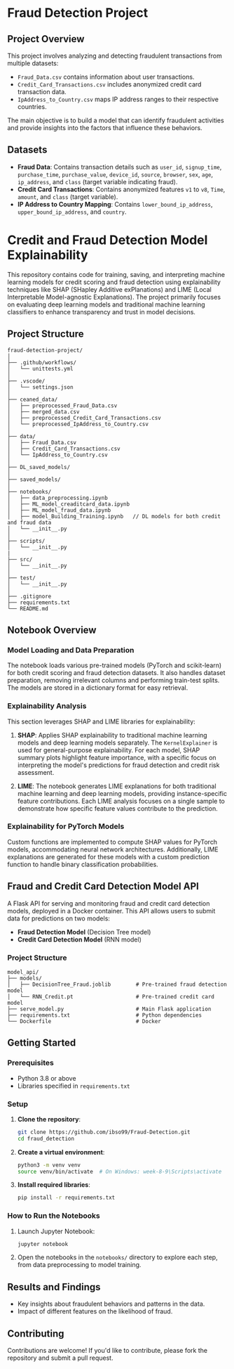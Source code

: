 # Fraud Detection Project

## Project Overview
This project involves analyzing and detecting fraudulent transactions from multiple datasets:
- `Fraud_Data.csv` contains information about user transactions.
- `Credit_Card_Transactions.csv` includes anonymized credit card transaction data.
- `IpAddress_to_Country.csv` maps IP address ranges to their respective countries.

The main objective is to build a model that can identify fraudulent activities and provide insights into the factors that influence these behaviors.

## Datasets
- **Fraud Data**: Contains transaction details such as `user_id`, `signup_time`, `purchase_time`, `purchase_value`, `device_id`, `source`, `browser`, `sex`, `age`, `ip_address`, and `class` (target variable indicating fraud).
- **Credit Card Transactions**: Contains anonymized features `v1` to `v8`, `Time`, `amount`, and `class` (target variable).
- **IP Address to Country Mapping**: Contains `lower_bound_ip_address`, `upper_bound_ip_address`, and `country`.

# Credit and Fraud Detection Model Explainability

This repository contains code for training, saving, and interpreting machine learning models for credit scoring and fraud detection using explainability techniques like SHAP (SHapley Additive exPlanations) and LIME (Local Interpretable Model-agnostic Explanations). The project primarily focuses on evaluating deep learning models and traditional machine learning classifiers to enhance transparency and trust in model decisions.

## Project Structure
```
fraud-detection-project/
│
├── .github/workflows/
│   └── unittests.yml
│
├── .vscode/
│   └── settings.json
│
├── ceaned_data/
│   ├── preprocessed_Fraud_Data.csv
│   ├── merged_data.csv
│   ├── preprocessed_Credit_Card_Transactions.csv
│   └── preprocessed_IpAddress_to_Country.csv
│
├── data/
│   ├── Fraud_Data.csv
│   ├── Credit_Card_Transactions.csv
│   └── IpAddress_to_Country.csv
│
├── DL_saved_models/
│
├── saved_models/
│
├── notebooks/
│   ├── data_preprocessing.ipynb
│   ├── ML_model_creaditcard_data.ipynb
│   ├── ML_model_fraud_data.ipynb
│   ├── model_Building_Training.ipynb   // DL models for both credit and fraud data
│   └── __init__.py
│
├── scripts/
│   └── __init__.py
|
├── src/
│   └── __init__.py
│
├── test/
│   └── __init__.py
│
├── .gitignore
├── requirements.txt
└── README.md
```

## Notebook Overview

### Model Loading and Data Preparation
The notebook loads various pre-trained models (PyTorch and scikit-learn) for both credit scoring and fraud detection datasets. It also handles dataset preparation, removing irrelevant columns and performing train-test splits. The models are stored in a dictionary format for easy retrieval.

### Explainability Analysis
This section leverages SHAP and LIME libraries for explainability:
1. **SHAP**: Applies SHAP explainability to traditional machine learning models and deep learning models separately. The `KernelExplainer` is used for general-purpose explainability. For each model, SHAP summary plots highlight feature importance, with a specific focus on interpreting the model's predictions for fraud detection and credit risk assessment.
  
2. **LIME**: The notebook generates LIME explanations for both traditional machine learning and deep learning models, providing instance-specific feature contributions. Each LIME analysis focuses on a single sample to demonstrate how specific feature values contribute to the prediction.

### Explainability for PyTorch Models
Custom functions are implemented to compute SHAP values for PyTorch models, accommodating neural network architectures. Additionally, LIME explanations are generated for these models with a custom prediction function to handle binary classification probabilities.


## Fraud and Credit Card Detection Model API

A Flask API for serving and monitoring fraud and credit card detection models, deployed in a Docker container. This API allows users to submit data for predictions on two models:
- **Fraud Detection Model** (Decision Tree model)
- **Credit Card Detection Model** (RNN model)

### Project Structure

```
model_api/
├── models/
│   ├── DecisionTree_Fraud.joblib        # Pre-trained fraud detection model
│   └── RNN_Credit.pt                    # Pre-trained credit card model
├── serve_model.py                       # Main Flask application
├── requirements.txt                     # Python dependencies
└── Dockerfile                           # Docker 
```

## Getting Started

### Prerequisites
- Python 3.8 or above
- Libraries specified in `requirements.txt`

### Setup
1. **Clone the repository**:
   ```bash
   git clone https://github.com/ibso99/Fraud-Detection.git
   cd fraud_detection
   ```

2. **Create a virtual environment**:
   ```bash
   python3 -m venv venv
   source venv/bin/activate  # On Windows: week-8-9\Scripts\activate
   ```

3. **Install required libraries**:
   ```bash
   pip install -r requirements.txt
   ```

### How to Run the Notebooks
1. Launch Jupyter Notebook:
   ```bash
   jupyter notebook
   ```
2. Open the notebooks in the `notebooks/` directory to explore each step, from data preprocessing to model training.

## Results and Findings
- Key insights about fraudulent behaviors and patterns in the data.
- Impact of different features on the likelihood of fraud.

## Contributing
Contributions are welcome! If you'd like to contribute, please fork the repository and submit a pull request.